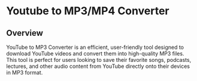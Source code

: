 # Youtube to MP3/MP4 Converter

## Overview 
YouTube to MP3 Converter is an efficient, user-friendly tool designed to download YouTube videos and convert them into high-quality MP3 files. This tool is perfect for users looking to save their favorite songs, podcasts, lectures, and other audio content from YouTube directly onto their devices in MP3 format.
